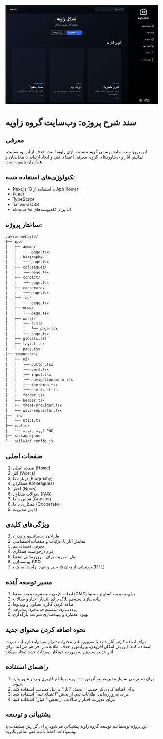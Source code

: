 ![view: ](https://github.com/RaGR/Zawiye-Website-REact-/blob/main/photo_2024-11-08_11-35-03.jpg)


# سند شرح پروژه: وب‌سایت گروه زاویه

## معرفی
این پروژه، وب‌سایت رسمی گروه مستندسازی زاویه است. هدف از این وب‌سایت، نمایش آثار و دستاوردهای گروه، معرفی اعضای تیم، و ایجاد ارتباط با مخاطبان و همکاران بالقوه است.

## تکنولوژی‌های استفاده شده
- Next.js 13 با استفاده از App Router
- React
- TypeScript
- Tailwind CSS
- shadcn/ui برای کامپوننت‌های UI

## ساختار پروژه:
```bash
zaviye-website/
├── app/
│   ├── admin/
│   │   └── page.tsx
│   ├── biography/
│   │   └── page.tsx
│   ├── colleagues/
│   │   └── page.tsx
│   ├── contact/
│   │   └── page.tsx
│   ├── cooperate/
│   │   └── page.tsx
│   ├── faq/
│   │   └── page.tsx
│   ├── news/
│   │   └── page.tsx
│   ├── works/
│   │   ├── [id]/
│   │   │   └── page.tsx
│   │   └── page.tsx
│   ├── globals.css
│   ├── layout.tsx
│   └── page.tsx
├── components/
│   ├── ui/
│   │   ├── button.tsx
│   │   ├── card.tsx
│   │   ├── input.tsx
│   │   ├── navigation-menu.tsx
│   │   ├── textarea.tsx
│   │   └── use-toast.ts
│   ├── footer.tsx
│   ├── header.tsx
│   ├── theme-provider.tsx
│   └── wave-separator.tsx
├── lib/
│   └── utils.ts
├── public/
│   └── گروه زاویه.PNG
├── package.json
└── tailwind.config.js
```

## صفحات اصلی
1. صفحه اصلی (Home)
2. آثار (Works)
3. درباره ما (Biography)
4. همکاران (Colleagues)
5. اخبار (News)
6. سوالات متداول (FAQ)
7. تماس با ما (Contact)
8. همکاری با ما (Cooperate)
9. پنل مدیریت ()

## ویژگی‌های کلیدی
1. طراحی ریسپانسیو و مدرن
2. نمایش آثار با جزئیات و صفحات اختصاصی
3. معرفی اعضای تیم
4. فرم درخواست همکاری
5. پنل مدیریت برای به‌روزرسانی محتوا
6. بهینه‌سازی SEO
7. پشتیبانی از زبان فارسی و جهت راست به چپ (RTL)

## مسیر توسعه آینده
1. اضافه کردن سیستم مدیریت محتوا (CMS) برای مدیریت آسان‌تر محتوا
2. پیاده‌سازی سیستم بلاگ برای انتشار اخبار و مقالات
3. اضافه کردن گالری تصاویر و ویدیوها
4. پیاده‌سازی سیستم جستجوی پیشرفته
5. بهبود عملکرد و بهینه‌سازی سرعت بارگذاری

## نحوه اضافه کردن محتوای جدید
برای اضافه کردن آثار جدید یا به‌روزرسانی محتوا، مدیران می‌توانند از پنل مدیریت استفاده کنند. این پنل امکان افزودن، ویرایش و حذف اطلاعات را فراهم می‌کند. برای آثار جدید، سیستم به صورت خودکار صفحات جدید ایجاد می‌کند.

## راهنمای استفاده
1. برای دسترسی به پنل مدیریت، به آدرس --- بروید و با نام کاربری و رمز عبور وارد شوید.
2. برای اضافه کردن اثر جدید، از بخش "آثار" در پنل مدیریت استفاده کنید.
3. برای به‌روزرسانی اطلاعات تیم، از بخش "اعضای تیم" استفاده کنید.
4. برای مدیریت اخبار و مقالات، از بخش "اخبار" استفاده کنید.

## پشتیبانی و توسعه
این پروژه توسط تیم توسعه گروه زاویه پشتیبانی می‌شود. برای گزارش مشکلات یا پیشنهادات، لطفاً با تیم فنی تماس بگیرید.
